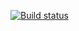 [![Build status](https://ci.appveyor.com/api/projects/status/5ced4svdjr55011q?svg=true)](https://ci.appveyor.com/project/Aljona1988/echo)

